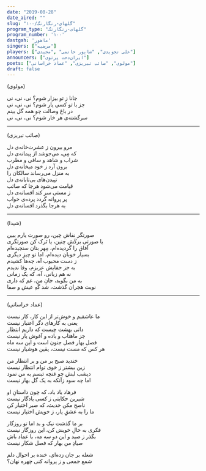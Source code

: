 ```yaml
---
date: "2019-08-28"
date_aired: ""
slug: "گلهای-رنگارنگ/۱۰۰"
program_type: "گلهای-رنگارنگ"
program_number: '۱۰۰'
dastgah: 'ماهور'
singers: ["مرضیه"]
players: ["علی تجویدی", "شاپور حاتمی" ,"مجیدی"]
announcers: ["ایران‌دخت پرتوی"]
poets: ["مولوی", "صائب تبریزی", "عماد خراسانی"]
draft: false
---
```



(مولوی)  

جانا ز تو بیزار شوم؟ نی، نی، نی  
جز با تو کسی یار شوم؟ نی، نی، نی  
در باغ وصالت چو همه گل بینم  
سرگشته‌ی هر خار شوم؟ نی، نی، نی  

---

(صائب تبریزی)  

مرو بیرون ز عشرت‌خانه‌ی دل  
که مِی، می‌جوشد از پیمانه‌ی دل  
شراب و شاهد و ساقی و مطرب  
برون آرد ز خود میخانه‌ی دل  
به منزل می‌رساند سالکان را  
تپیدن‌های بی‌تابانه‌ی دل  
قیامت می‌شود هرجا كه صائب  
ز مستی سر کند افسانه‌ی دل  
پر پروانه گردد پرده‌ی خواب  
به هرجا بگذرد افسانه‌ی دل  

---

(شیدا)  

صورتگر نقاش چین، رو صورت یارم ببین  
یا صورتی برکَش چنین، یا تَرک کن صورتگری  
آفاق را گردیده‌ام، مِهر بتان سنجیده‌ام  
بسیار خوبان دیده‌ام، اما تو چیزِ دیگری  
ز دست محبوب آه، چه‌ها کشیدم  
به جز جفایش عزیزم، وفا ندیدم  
نه هم زبانی، آه، که یک زمانی  
به من بگوید، جانِ من، غم که داری  
نوبت هجران گذشت، شد گَهِ عیش و صفا  

---

(عماد خراسانی)  

ما عاشقیم و خوش‌تر از این کار، کار نیست  
یعنی به کارهای دگر اعتبار نیست  
دانی بهشت چیست که داریم انتظار  
جز ماهتاب و باده و آغوش یار نیست  
فصل بهار فصل جنون است و این سه ماه  
هر کس كه مست نیست، یقین هوشیار نیست  

خندید صبح بر من و بر انتظار من  
زین بیشتر ز خوی توام انتظار نیست  
دیشب لبش چو غنچه تبسم به من نمود  
اما چه سود زآنکه به یک گل بهار نیست  

فرهاد یاد باد، که چون داستانِ او  
شیرین حکایتی ز کسی یادگار نیست  
ناصح مکن حدیث، که صبر اختیار کن  
ما را به عشقِ یار، ز خویش اختیار نیست  

بر ما گذشت نیک و بد اما تو روزگار  
فکری به حالِ خویش کن، این روزگار نیست  
بگذر ز صید و این دو سه مه، با عماد باش  
صیادِ من بهار که فصل شکار نیست  

شعله بر جان زده‌ای، خنده بر احوال دلم  
شمع جمعی و ز پروانه کنی چهره نهان؟  
